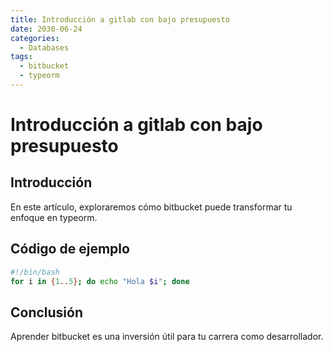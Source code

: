 ```yaml
---
title: Introducción a gitlab con bajo presupuesto
date: 2030-06-24
categories:
  - Databases
tags:
  - bitbucket
  - typeorm
---
```


# Introducción a gitlab con bajo presupuesto

## Introducción

En este artículo, exploraremos cómo bitbucket puede transformar tu enfoque en typeorm.

## Código de ejemplo

```bash
#!/bin/bash
for i in {1..5}; do echo "Hola $i"; done
```

## Conclusión

Aprender bitbucket es una inversión útil para tu carrera como desarrollador.
